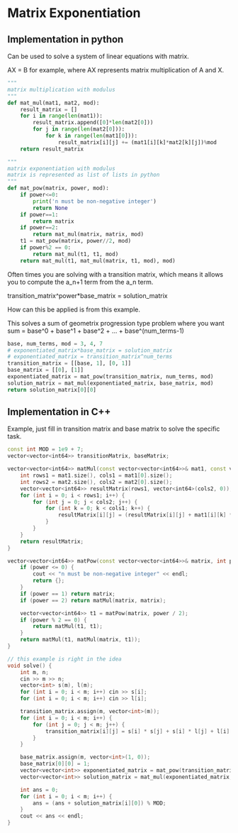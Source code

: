 # Matrix Exponentiation

## Implementation in python

Can be used to solve a system of linear equations with matrix.

AX = B for example, where AX represents matrix multiplication of A and X.

```py
"""
matrix multiplication with modulus
"""
def mat_mul(mat1, mat2, mod):
    result_matrix = []
    for i in range(len(mat1)):
        result_matrix.append([0]*len(mat2[0]))
        for j in range(len(mat2[0])):
            for k in range(len(mat1[0])):
                result_matrix[i][j] += (mat1[i][k]*mat2[k][j])%mod
    return result_matrix

"""
matrix exponentiation with modulus
matrix is represented as list of lists in python
"""
def mat_pow(matrix, power, mod):
    if power<=0:
        print('n must be non-negative integer')
        return None
    if power==1:
        return matrix
    if power==2:
        return mat_mul(matrix, matrix, mod)
    t1 = mat_pow(matrix, power//2, mod)
    if power%2 == 0:
        return mat_mul(t1, t1, mod)
    return mat_mul(t1, mat_mul(matrix, t1, mod), mod)
```

Often times you are solving with a transition matrix, which means it allows you to compute the a_n+1 term from the a_n term.

transition_matrix^power*base_matrix = solution_matrix

How can this be applied is from this example. 

This solves a sum of geometrix progression type problem where you want
sum = base^0 + base^1 + base^2 + ... + base^(num_terms-1)

```py
base, num_terms, mod = 3, 4, 7
# exponentiated_matrix*base_matrix = solution_matrix
# exponentiated_matrix = transition_matrix^num_terms
transition_matrix = [[base, 1], [0, 1]]
base_matrix = [[0], [1]]
exponentiated_matrix = mat_pow(transition_matrix, num_terms, mod)
solution_matrix = mat_mul(exponentiated_matrix, base_matrix, mod)
return solution_matrix[0][0]
```

## Implementation in C++

Example, just fill in transition matrix and base matrix to solve the specific task.

```cpp
const int MOD = 1e9 + 7;
vector<vector<int64>> transitionMatrix, baseMatrix;

vector<vector<int64>> matMul(const vector<vector<int64>>& mat1, const vector<vector<int64>>& mat2) {
    int rows1 = mat1.size(), cols1 = mat1[0].size();
    int rows2 = mat2.size(), cols2 = mat2[0].size();
    vector<vector<int64>> resultMatrix(rows1, vector<int64>(cols2, 0));
    for (int i = 0; i < rows1; i++) {
        for (int j = 0; j < cols2; j++) {
            for (int k = 0; k < cols1; k++) {
                resultMatrix[i][j] = (resultMatrix[i][j] + mat1[i][k] * mat2[k][j]) % MOD;
            }
        }
    }
    return resultMatrix;
}

vector<vector<int64>> matPow(const vector<vector<int64>>& matrix, int power) {
    if (power <= 0) {
        cout << "n must be non-negative integer" << endl;
        return {};
    }
    if (power == 1) return matrix;
    if (power == 2) return matMul(matrix, matrix);

    vector<vector<int64>> t1 = matPow(matrix, power / 2);
    if (power % 2 == 0) {
        return matMul(t1, t1);
    }
    return matMul(t1, matMul(matrix, t1));
}

// this example is right in the idea
void solve() {
    int m, n;
    cin >> m >> n;
    vector<int> s(m), l(m);
    for (int i = 0; i < m; i++) cin >> s[i];
    for (int i = 0; i < m; i++) cin >> l[i];

    transition_matrix.assign(m, vector<int>(m));
    for (int i = 0; i < m; i++) {
        for (int j = 0; j < m; j++) {
            transition_matrix[i][j] = s[i] * s[j] + s[i] * l[j] + l[i] * s[j];
        }
    }

    base_matrix.assign(m, vector<int>(1, 0));
    base_matrix[0][0] = 1;
    vector<vector<int>> exponentiated_matrix = mat_pow(transition_matrix, n);
    vector<vector<int>> solution_matrix = mat_mul(exponentiated_matrix, base_matrix);

    int ans = 0;
    for (int i = 0; i < m; i++) {
        ans = (ans + solution_matrix[i][0]) % MOD;
    }
    cout << ans << endl;
}
```